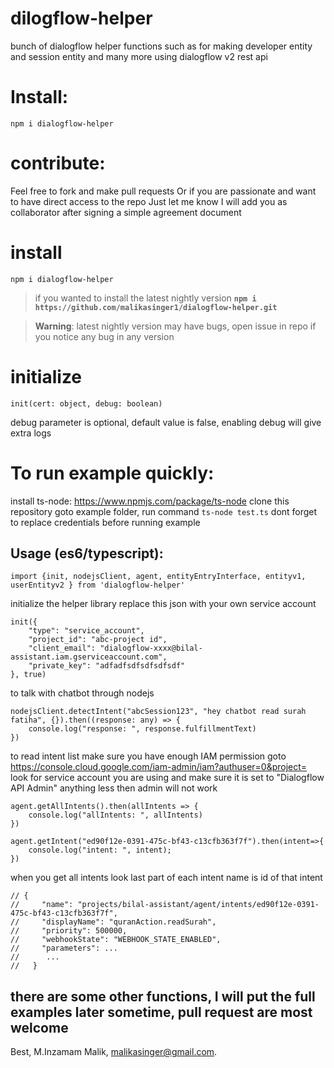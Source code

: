 # dilogflow-helper
bunch of dialogflow helper
 functions such as for making developer entity
 and session entity and many more using dialogflow v2 rest api

# Install:
`npm i dialogflow-helper`

# contribute:
Feel free to fork and make pull requests
Or if you are passionate and want to have direct access to the repo Just let me know I will add you as collaborator after signing a simple agreement document

# install

`npm i dialogflow-helper`

> if you wanted to install the latest nightly version
**```npm i https://github.com/malikasinger1/dialogflow-helper.git```**

>**Warning**: latest nightly version may have bugs, open issue in repo if you notice any bug in any version 

# initialize

`init(cert: object, debug: boolean)`

debug parameter is optional, default value is false, enabling debug will give extra logs


# To run example quickly:
install ts-node: https://www.npmjs.com/package/ts-node
clone this repository 
goto example folder, run command `ts-node test.ts`
dont forget to replace credentials before running example


## Usage (es6/typescript): 

```
import {init, nodejsClient, agent, entityEntryInterface, entityv1, userEntityv2 } from 'dialogflow-helper'
```


initialize the helper library
replace this json with your own service account


```
init({
    "type": "service_account",
    "project_id": "abc-project id",
    "client_email": "dialogflow-xxxx@bilal-assistant.iam.gserviceaccount.com",
    "private_key": "adfadfsdfsdfsdfsdf"
}, true)

```

to talk with chatbot through nodejs
```
nodejsClient.detectIntent("abcSession123", "hey chatbot read surah fatiha", {}).then((response: any) => {
    console.log("response: ", response.fulfillmentText)
})
```
to read intent list make sure you have enough IAM permission
goto https://console.cloud.google.com/iam-admin/iam?authuser=0&project=<project-id> look for
service account you are using and make sure it is set to "Dialogflow API Admin" anything less then admin will not work

```
agent.getAllIntents().then(allIntents => {
    console.log("allIntents: ", allIntents)
})
```
```
agent.getIntent("ed90f12e-0391-475c-bf43-c13cfb363f7f").then(intent=>{
    console.log("intent: ", intent);
}) 
```

when you get all intents look last part of each intent name is id of that intent
```
// {
//     "name": "projects/bilal-assistant/agent/intents/ed90f12e-0391-475c-bf43-c13cfb363f7f",
//     "displayName": "quranAction.readSurah",
//     "priority": 500000,
//     "webhookState": "WEBHOOK_STATE_ENABLED",
//     "parameters": ...
//      ...
//   }
```

## there are some other functions, I will put the full examples later sometime, pull request are most welcome 


Best,
M.Inzamam Malik,
malikasinger@gmail.com.